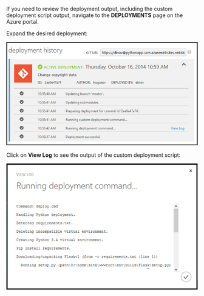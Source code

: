 If you need to review the deployment output, including the custom deployment script output, navigate to the  **DEPLOYMENTS** page on the Azure portal.

Expand the desired deployment:

![](./media/web-sites-python-troubleshoot-deployment/portal-deployment-history.png)

Click on **View Log** to see the output of the custom deployment script:

![](./media/web-sites-python-troubleshoot-deployment/portal-deployment-log.png)
